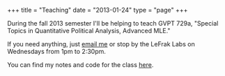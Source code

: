 +++
title = "Teaching"
date = "2013-01-24"
type = "page"
+++

During the fall 2013 semester I'll be helping to teach GVPT 729a, "Special Topics in Quantitative Political Analysis, Advanced MLE."

If you need anything, just [email me](http://chrismeserole.com/contact) or stop by the LeFrak Labs on Wednesdays from 1pm to 2:30pm.

You can find my notes and code for the class [here](http://chrismeserole.com/mle-notes).